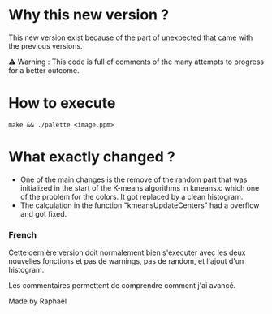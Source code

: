 

# Why this new version ? 

This new version exist because of the part of unexpected that came with the previous versions.

⚠ Warning : This code is full of comments of the many attempts to progress for a better outcome.


# How to execute
```
make && ./palette <image.ppm>
```


# What exactly changed ? 

- One of the main changes is the remove of the random part that was initialized in the start of the K-means algorithms in kmeans.c which one of the problem for the colors. It got replaced by a clean histogram.
- The calculation in the function "kmeansUpdateCenters" had a overflow and got fixed.


### French 

Cette dernière version doit normalement bien s'éxecuter avec les deux nouvelles fonctions et pas de warnings, pas de random, et l'ajout d'un histogram.

Les commentaires permettent de comprendre comment j'ai avancé.


Made by Raphaël 

